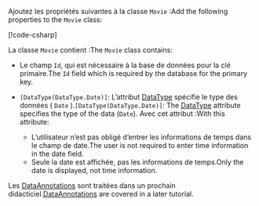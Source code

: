 <span data-ttu-id="16255-101">Ajoutez les propriétés suivantes à la classe `Movie` :</span><span class="sxs-lookup"><span data-stu-id="16255-101">Add the following properties to the `Movie` class:</span></span>

[!code-csharp[](~/tutorials/first-mvc-app/start-mvc/sample/MvcMovie22/Models/Movie.cs?name=snippet1)]

<span data-ttu-id="16255-102">La classe `Movie` contient :</span><span class="sxs-lookup"><span data-stu-id="16255-102">The `Movie` class contains:</span></span>

* <span data-ttu-id="16255-103">Le champ `Id`, qui est nécessaire à la base de données pour la clé primaire.</span><span class="sxs-lookup"><span data-stu-id="16255-103">The `Id` field which is required by the database for the primary key.</span></span>
* <span data-ttu-id="16255-104">`[DataType(DataType.Date)]`: L’attribut [DataType](/dotnet/api/microsoft.aspnetcore.mvc.dataannotations.internal.datatypeattributeadapter) spécifie le type des données ( `Date` ).</span><span class="sxs-lookup"><span data-stu-id="16255-104">`[DataType(DataType.Date)]`:  The [DataType](/dotnet/api/microsoft.aspnetcore.mvc.dataannotations.internal.datatypeattributeadapter) attribute specifies the type of the data (`Date`).</span></span> <span data-ttu-id="16255-105">Avec cet attribut :</span><span class="sxs-lookup"><span data-stu-id="16255-105">With this attribute:</span></span>

  * <span data-ttu-id="16255-106">L’utilisateur n’est pas obligé d’entrer les informations de temps dans le champ de date.</span><span class="sxs-lookup"><span data-stu-id="16255-106">The user is not required to enter time information in the date field.</span></span>
  * <span data-ttu-id="16255-107">Seule la date est affichée, pas les informations de temps.</span><span class="sxs-lookup"><span data-stu-id="16255-107">Only the date is displayed, not time information.</span></span>

<span data-ttu-id="16255-108">Les [DataAnnotations](/dotnet/api/system.componentmodel.dataannotations) sont traitées dans un prochain didacticiel.</span><span class="sxs-lookup"><span data-stu-id="16255-108">[DataAnnotations](/dotnet/api/system.componentmodel.dataannotations) are covered in a later tutorial.</span></span>